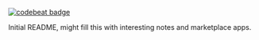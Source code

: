 [![codebeat badge](https://codebeat.co/badges/2337e7f1-16d8-4bd4-8a03-d73b234aa81e)](https://codebeat.co/projects/github-com-patrickfis-java-ee-testing-master)

Initial README, might fill this with interesting notes and marketplace apps.
